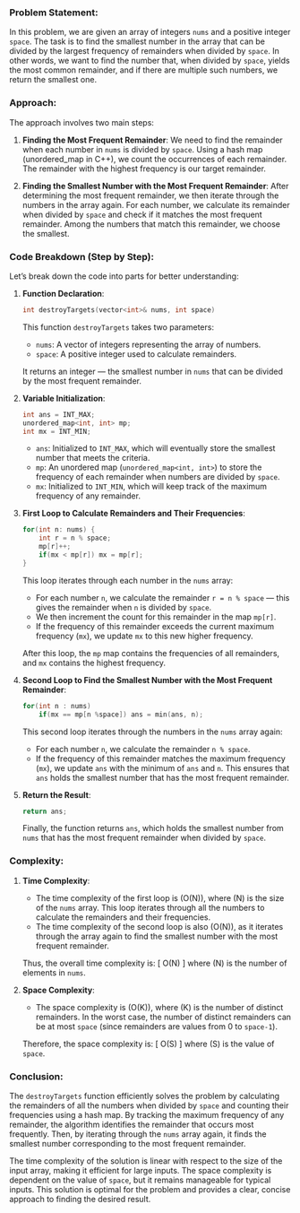 ### Problem Statement:
In this problem, we are given an array of integers `nums` and a positive integer `space`. The task is to find the smallest number in the array that can be divided by the largest frequency of remainders when divided by `space`. In other words, we want to find the number that, when divided by `space`, yields the most common remainder, and if there are multiple such numbers, we return the smallest one.

### Approach:
The approach involves two main steps:
1. **Finding the Most Frequent Remainder**:
   We need to find the remainder when each number in `nums` is divided by `space`. Using a hash map (unordered_map in C++), we count the occurrences of each remainder. The remainder with the highest frequency is our target remainder.
   
2. **Finding the Smallest Number with the Most Frequent Remainder**:
   After determining the most frequent remainder, we then iterate through the numbers in the array again. For each number, we calculate its remainder when divided by `space` and check if it matches the most frequent remainder. Among the numbers that match this remainder, we choose the smallest.

### Code Breakdown (Step by Step):

Let’s break down the code into parts for better understanding:

1. **Function Declaration**:
   ```cpp
   int destroyTargets(vector<int>& nums, int space)
   ```
   This function `destroyTargets` takes two parameters:
   - `nums`: A vector of integers representing the array of numbers.
   - `space`: A positive integer used to calculate remainders.
   
   It returns an integer — the smallest number in `nums` that can be divided by the most frequent remainder.

2. **Variable Initialization**:
   ```cpp
   int ans = INT_MAX;
   unordered_map<int, int> mp;
   int mx = INT_MIN;
   ```
   - `ans`: Initialized to `INT_MAX`, which will eventually store the smallest number that meets the criteria.
   - `mp`: An unordered map (`unordered_map<int, int>`) to store the frequency of each remainder when numbers are divided by `space`.
   - `mx`: Initialized to `INT_MIN`, which will keep track of the maximum frequency of any remainder.

3. **First Loop to Calculate Remainders and Their Frequencies**:
   ```cpp
   for(int n: nums) {
       int r = n % space;
       mp[r]++;
       if(mx < mp[r]) mx = mp[r];
   }
   ```
   This loop iterates through each number in the `nums` array:
   - For each number `n`, we calculate the remainder `r = n % space` — this gives the remainder when `n` is divided by `space`.
   - We then increment the count for this remainder in the map `mp[r]`.
   - If the frequency of this remainder exceeds the current maximum frequency (`mx`), we update `mx` to this new higher frequency.

   After this loop, the `mp` map contains the frequencies of all remainders, and `mx` contains the highest frequency.

4. **Second Loop to Find the Smallest Number with the Most Frequent Remainder**:
   ```cpp
   for(int n : nums)
       if(mx == mp[n %space]) ans = min(ans, n);
   ```
   This second loop iterates through the numbers in the `nums` array again:
   - For each number `n`, we calculate the remainder `n % space`.
   - If the frequency of this remainder matches the maximum frequency (`mx`), we update `ans` with the minimum of `ans` and `n`. This ensures that `ans` holds the smallest number that has the most frequent remainder.

5. **Return the Result**:
   ```cpp
   return ans;
   ```
   Finally, the function returns `ans`, which holds the smallest number from `nums` that has the most frequent remainder when divided by `space`.

### Complexity:

1. **Time Complexity**:
   - The time complexity of the first loop is \(O(N)\), where \(N\) is the size of the `nums` array. This loop iterates through all the numbers to calculate the remainders and their frequencies.
   - The time complexity of the second loop is also \(O(N)\), as it iterates through the array again to find the smallest number with the most frequent remainder.
   
   Thus, the overall time complexity is:
   \[
   O(N)
   \]
   where \(N\) is the number of elements in `nums`.

2. **Space Complexity**:
   - The space complexity is \(O(K)\), where \(K\) is the number of distinct remainders. In the worst case, the number of distinct remainders can be at most `space` (since remainders are values from 0 to `space-1`).
   
   Therefore, the space complexity is:
   \[
   O(S)
   \]
   where \(S\) is the value of `space`.

### Conclusion:
The `destroyTargets` function efficiently solves the problem by calculating the remainders of all the numbers when divided by `space` and counting their frequencies using a hash map. By tracking the maximum frequency of any remainder, the algorithm identifies the remainder that occurs most frequently. Then, by iterating through the `nums` array again, it finds the smallest number corresponding to the most frequent remainder.

The time complexity of the solution is linear with respect to the size of the input array, making it efficient for large inputs. The space complexity is dependent on the value of `space`, but it remains manageable for typical inputs. This solution is optimal for the problem and provides a clear, concise approach to finding the desired result.